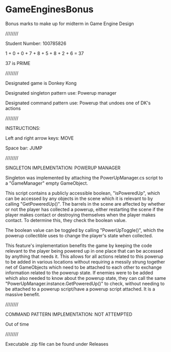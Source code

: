 # GameEnginesBonus
Bonus marks to make up for midterm in Game Engine Design

////////

Student Number: 100785826

1 + 0 + 0 + 7 + 8 + 5 + 8 + 2 + 6 = 37

37 is PRIME

////////

Designated game is Donkey Kong

Designated singleton pattern use: Powerup manager

Designated command pattern use: Powerup that undoes one of DK's actions

////////

INSTRUCTIONS:

Left and right arrow keys: MOVE

Space bar: JUMP

////////

SINGLETON IMPLEMENTATION: POWERUP MANAGER

Singleton was implemented by attaching the PowerUpManager.cs script to a "GameManager" empty GameObject. 

This script contains a publicly accessible boolean, "isPoweredUp", which can be accessed by any objects in the scene which it is relevant to by calling "GetPoweredUp()". The barrels in the scene are affected by whether or not the player has collected a powerup, either restarting the scene if the player makes contact or destroying themselves when the player makes contact. To determine this, they check the boolean value.

The boolean value can be toggled by calling "PowerUpToggle()", which the powerup collectible uses to change the player's state when collected.

This feature's implementation benefits the game by keeping the code relevant to the player being powered up in one place that can be accessed by anything that needs it. This allows for all actions related to this powerup to be added in various locations without requiring a messily strung together net of GameObjects which need to be attached to each other to exchange information related to the powerup state. If enemies were to be added which also needed to know about the powerup state, they can call the same "PowerUpManager.instance.GetPoweredUp()" to check, without needing to be attached to a powerup script/have a powerup script attached. It is a massive benefit.

////////

COMMAND PATTERN IMPLEMENTATION: NOT ATTEMPTED

Out of time

////////

Executable .zip file can be found under Releases
